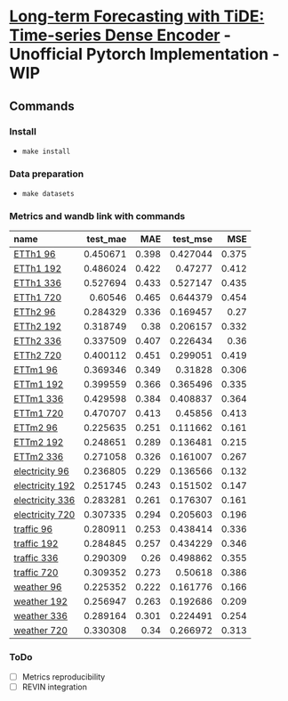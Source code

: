 # [Long-term Forecasting with TiDE: Time-series Dense Encoder](https://arxiv.org/pdf/2304.08424.pdf) - Unofficial Pytorch Implementation - WIP

## Commands

### Install
- `make install`

### Data preparation
- `make datasets`

### Metrics and wandb link with commands
| name                                                             |   test_mae |   MAE |   test_mse |   MSE |
|:-----------------------------------------------------------------|-----------:|------:|-----------:|------:|
| [ETTh1 96](https://wandb.ai/martins0n/tide/runs/ui52fc9m)        |   0.450671 | 0.398 |   0.427044 | 0.375 |
| [ETTh1 192](https://wandb.ai/martins0n/tide/runs/ax9nkchm)       |   0.486024 | 0.422 |   0.47277  | 0.412 |
| [ETTh1 336](https://wandb.ai/martins0n/tide/runs/7mppixqo)       |   0.527694 | 0.433 |   0.527147 | 0.435 |
| [ETTh1 720](https://wandb.ai/martins0n/tide/runs/ajohb1gh)       |   0.60546  | 0.465 |   0.644379 | 0.454 |
| [ETTh2 96](https://wandb.ai/martins0n/tide/runs/8ja8qqag)        |   0.284329 | 0.336 |   0.169457 | 0.27  |
| [ETTh2 192](https://wandb.ai/martins0n/tide/runs/539j92dg)       |   0.318749 | 0.38  |   0.206157 | 0.332 |
| [ETTh2 336](https://wandb.ai/martins0n/tide/runs/ncj7tgln)       |   0.337509 | 0.407 |   0.226434 | 0.36  |
| [ETTh2 720](https://wandb.ai/martins0n/tide/runs/hw59hr9s)       |   0.400112 | 0.451 |   0.299051 | 0.419 |
| [ETTm1 96](https://wandb.ai/martins0n/tide/runs/ewcpdu4h)        |   0.369346 | 0.349 |   0.31828  | 0.306 |
| [ETTm1 192](https://wandb.ai/martins0n/tide/runs/sdb7te8i)       |   0.399559 | 0.366 |   0.365496 | 0.335 |
| [ETTm1 336](https://wandb.ai/martins0n/tide/runs/qlm1qsu8)       |   0.429598 | 0.384 |   0.408837 | 0.364 |
| [ETTm1 720](https://wandb.ai/martins0n/tide/runs/kvmfc3cp)       |   0.470707 | 0.413 |   0.45856  | 0.413 |
| [ETTm2 96](https://wandb.ai/martins0n/tide/runs/zs2qwtna)        |   0.225635 | 0.251 |   0.111662 | 0.161 |
| [ETTm2 192](https://wandb.ai/martins0n/tide/runs/6ciy0lpy)       |   0.248651 | 0.289 |   0.136481 | 0.215 |
| [ETTm2 336](https://wandb.ai/martins0n/tide/runs/3u83u724)       |   0.271058 | 0.326 |   0.161007 | 0.267 |
| [electricity 96](https://wandb.ai/martins0n/tide/runs/d94fut38)  |   0.236805 | 0.229 |   0.136566 | 0.132 |
| [electricity 192](https://wandb.ai/martins0n/tide/runs/4ja7dfx3) |   0.251745 | 0.243 |   0.151502 | 0.147 |
| [electricity 336](https://wandb.ai/martins0n/tide/runs/j1jnqlkd) |   0.283281 | 0.261 |   0.176307 | 0.161 |
| [electricity 720](https://wandb.ai/martins0n/tide/runs/9kbnl2yc) |   0.307335 | 0.294 |   0.205603 | 0.196 |
| [traffic 96](https://wandb.ai/martins0n/tide/runs/3f315828)      |   0.280911 | 0.253 |   0.438414 | 0.336 |
| [traffic 192](https://wandb.ai/martins0n/tide/runs/2f7quf86)     |   0.284845 | 0.257 |   0.434229 | 0.346 |
| [traffic 336](https://wandb.ai/martins0n/tide/runs/a2xtrh0r)     |   0.290309 | 0.26  |   0.498862 | 0.355 |
| [traffic 720](https://wandb.ai/martins0n/tide/runs/ermr1nhy)     |   0.309352 | 0.273 |   0.50618  | 0.386 |
| [weather 96](https://wandb.ai/martins0n/tide/runs/bst8g2bj)      |   0.225352 | 0.222 |   0.161776 | 0.166 |
| [weather 192](https://wandb.ai/martins0n/tide/runs/7yhjoq06)     |   0.256947 | 0.263 |   0.192686 | 0.209 |
| [weather 336](https://wandb.ai/martins0n/tide/runs/7dbsqbss)     |   0.289164 | 0.301 |   0.224491 | 0.254 |
| [weather 720](https://wandb.ai/martins0n/tide/runs/mem4t9cp)     |   0.330308 | 0.34  |   0.266972 | 0.313 |

### ToDo
- [ ] Metrics reproducibility
- [ ] REVIN integration